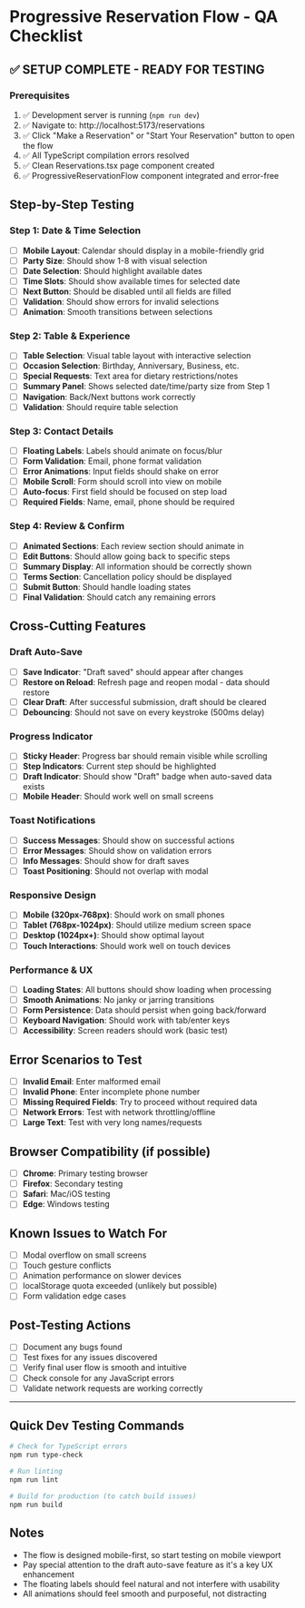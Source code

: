 # Progressive Reservation Flow - QA Checklist

## ✅ SETUP COMPLETE - READY FOR TESTING

### Prerequisites
1. ✅ Development server is running (`npm run dev`)
2. ✅ Navigate to: http://localhost:5173/reservations
3. ✅ Click "Make a Reservation" or "Start Your Reservation" button to open the flow
4. ✅ All TypeScript compilation errors resolved
5. ✅ Clean Reservations.tsx page component created
6. ✅ ProgressiveReservationFlow component integrated and error-free

## Step-by-Step Testing

### Step 1: Date & Time Selection
- [ ] **Mobile Layout**: Calendar should display in a mobile-friendly grid
- [ ] **Party Size**: Should show 1-8 with visual selection
- [ ] **Date Selection**: Should highlight available dates
- [ ] **Time Slots**: Should show available times for selected date
- [ ] **Next Button**: Should be disabled until all fields are filled
- [ ] **Validation**: Should show errors for invalid selections
- [ ] **Animation**: Smooth transitions between selections

### Step 2: Table & Experience
- [ ] **Table Selection**: Visual table layout with interactive selection
- [ ] **Occasion Selection**: Birthday, Anniversary, Business, etc.
- [ ] **Special Requests**: Text area for dietary restrictions/notes
- [ ] **Summary Panel**: Shows selected date/time/party size from Step 1
- [ ] **Navigation**: Back/Next buttons work correctly
- [ ] **Validation**: Should require table selection

### Step 3: Contact Details
- [ ] **Floating Labels**: Labels should animate on focus/blur
- [ ] **Form Validation**: Email, phone format validation
- [ ] **Error Animations**: Input fields should shake on error
- [ ] **Mobile Scroll**: Form should scroll into view on mobile
- [ ] **Auto-focus**: First field should be focused on step load
- [ ] **Required Fields**: Name, email, phone should be required

### Step 4: Review & Confirm
- [ ] **Animated Sections**: Each review section should animate in
- [ ] **Edit Buttons**: Should allow going back to specific steps
- [ ] **Summary Display**: All information should be correctly shown
- [ ] **Terms Section**: Cancellation policy should be displayed
- [ ] **Submit Button**: Should handle loading states
- [ ] **Final Validation**: Should catch any remaining errors

## Cross-Cutting Features

### Draft Auto-Save
- [ ] **Save Indicator**: "Draft saved" should appear after changes
- [ ] **Restore on Reload**: Refresh page and reopen modal - data should restore
- [ ] **Clear Draft**: After successful submission, draft should be cleared
- [ ] **Debouncing**: Should not save on every keystroke (500ms delay)

### Progress Indicator
- [ ] **Sticky Header**: Progress bar should remain visible while scrolling
- [ ] **Step Indicators**: Current step should be highlighted
- [ ] **Draft Indicator**: Should show "Draft" badge when auto-saved data exists
- [ ] **Mobile Header**: Should work well on small screens

### Toast Notifications
- [ ] **Success Messages**: Should show on successful actions
- [ ] **Error Messages**: Should show on validation errors
- [ ] **Info Messages**: Should show for draft saves
- [ ] **Toast Positioning**: Should not overlap with modal

### Responsive Design
- [ ] **Mobile (320px-768px)**: Should work on small phones
- [ ] **Tablet (768px-1024px)**: Should utilize medium screen space
- [ ] **Desktop (1024px+)**: Should show optimal layout
- [ ] **Touch Interactions**: Should work well on touch devices

### Performance & UX
- [ ] **Loading States**: All buttons should show loading when processing
- [ ] **Smooth Animations**: No janky or jarring transitions
- [ ] **Form Persistence**: Data should persist when going back/forward
- [ ] **Keyboard Navigation**: Should work with tab/enter keys
- [ ] **Accessibility**: Screen readers should work (basic test)

## Error Scenarios to Test
- [ ] **Invalid Email**: Enter malformed email
- [ ] **Invalid Phone**: Enter incomplete phone number
- [ ] **Missing Required Fields**: Try to proceed without required data
- [ ] **Network Errors**: Test with network throttling/offline
- [ ] **Large Text**: Test with very long names/requests

## Browser Compatibility (if possible)
- [ ] **Chrome**: Primary testing browser
- [ ] **Firefox**: Secondary testing
- [ ] **Safari**: Mac/iOS testing
- [ ] **Edge**: Windows testing

## Known Issues to Watch For
- [ ] Modal overflow on small screens
- [ ] Touch gesture conflicts
- [ ] Animation performance on slower devices
- [ ] localStorage quota exceeded (unlikely but possible)
- [ ] Form validation edge cases

## Post-Testing Actions
- [ ] Document any bugs found
- [ ] Test fixes for any issues discovered
- [ ] Verify final user flow is smooth and intuitive
- [ ] Check console for any JavaScript errors
- [ ] Validate network requests are working correctly

---

## Quick Dev Testing Commands
```bash
# Check for TypeScript errors
npm run type-check

# Run linting
npm run lint

# Build for production (to catch build issues)
npm run build
```

## Notes
- The flow is designed mobile-first, so start testing on mobile viewport
- Pay special attention to the draft auto-save feature as it's a key UX enhancement
- The floating labels should feel natural and not interfere with usability
- All animations should feel smooth and purposeful, not distracting
